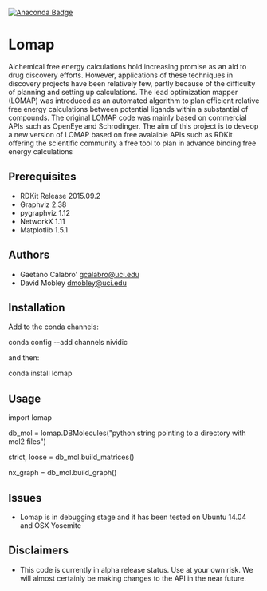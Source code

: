 [![Anaconda Badge](https://anaconda.org/nividic/lomap/badges/version.svg)](https://anaconda.org/nividic/lomap)

# Lomap
Alchemical free energy calculations hold increasing promise 
as an aid to drug discovery efforts. However, applications of 
these techniques in discovery projects have been relatively 
few, partly because of the difficulty of planning and setting up 
calculations. The lead optimization mapper (LOMAP) was 
introduced as an automated algorithm to plan efficient relative 
free energy calculations between potential ligands within 
a substantial of compounds. The original LOMAP code was mainly
based on commercial APIs such as OpenEye and Schrodinger. The aim 
of this project is to deveop a new version of LOMAP based on free
avalaible APIs such as RDKit offering the scientific community a 
free tool to plan in advance binding free energy calculations


## Prerequisites
* RDKit Release 2015.09.2
* Graphviz 2.38
* pygraphviz 1.12
* NetworkX 1.11
* Matplotlib 1.5.1

Authors
-------
* Gaetano Calabro' <gcalabro@uci.edu>
* David Mobley <dmobley@uci.edu>

## Installation

Add to the conda channels:

conda config --add channels nividic

and then:

conda install lomap

Usage
-----

import lomap

db_mol = lomap.DBMolecules("python string pointing to a directory with mol2 files")

strict, loose = db_mol.build_matrices()

nx_graph = db_mol.build_graph() 



## Issues
* Lomap is in debugging stage and it has been tested on Ubuntu 14.04 and OSX Yosemite


## Disclaimers
* This code is currently in alpha release status. Use at your own risk. We will almost certainly be making changes to the API in the near future.